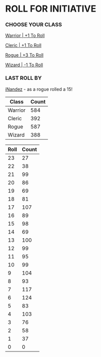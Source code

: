 # ROLL FOR INITIATIVE
### CHOOSE YOUR CLASS

[Warrior | +1 To Roll](https://github.com/benjaminsampica/benjaminsampica/issues/new?title=roll%7Cwarrior&body=Just+click+%27Submit+new+issue%27.)

[Cleric | +1 To Roll](https://github.com/benjaminsampica/benjaminsampica/issues/new?title=roll%7Ccleric&body=Just+click+%27Submit+new+issue%27.)

[Rogue | +3 To Roll](https://github.com/benjaminsampica/benjaminsampica/issues/new?title=roll%7Crogue&body=Just+click+%27Submit+new+issue%27.)

[Wizard | -1 To Roll](https://github.com/benjaminsampica/benjaminsampica/issues/new?title=roll%7Cwizard&body=Just+click+%27Submit+new+issue%27.)
### LAST ROLL BY
[iNandez](https://www.github.com/iNandez) - as a rogue rolled a 15!

|Class|Count|
|-|-|
|Warrior|584|
|Cleric|392|
|Rogue|587|
|Wizard|388|

|Roll|Count|
|-|-|
|23|27
|22|38
|21|99
|20|86
|19|69
|18|81
|17|107
|16|89
|15|98
|14|69
|13|100
|12|99
|11|95
|10|99
|9|104
|8|93
|7|117
|6|124
|5|83
|4|103
|3|76
|2|58
|1|37
|0|0
